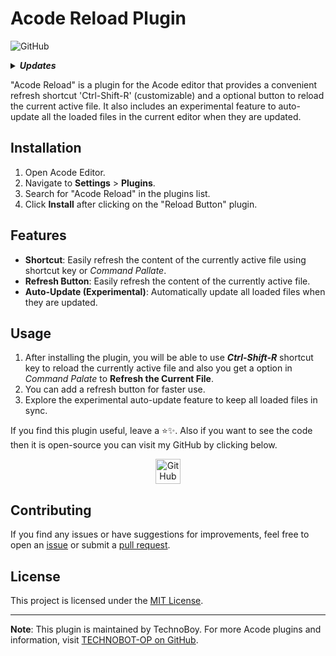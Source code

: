 # Acode Reload Plugin

![GitHub](https://img.shields.io/github/license/TECHNOBOT-OP/acode-reload-btn)

<details>
    <summary><b><i>Updates</i></b></summary>
    <details>
        <summary><b>2.0.0</b></summary>
        • <i>Added shortcut key.</i><br>
        • <i>Removed the default button and made it optional.</i><br>
        • <i>Fixed internal issues and bugs.</i>
    </details>

</details>

"Acode Reload" is a plugin for the Acode editor that provides a convenient refresh shortcut 'Ctrl-Shift-R' (customizable) and a optional button to reload the current active file. It also includes an experimental feature to auto-update all the loaded files in the current editor when they are updated.

## Installation

1. Open Acode Editor.
2. Navigate to **Settings** > **Plugins**.
3. Search for "Acode Reload" in the plugins list.
4. Click **Install** after clicking on the "Reload Button" plugin.

## Features

- **Shortcut**: Easily refresh the content of the currently active file using shortcut key or *Command Pallate*.
- **Refresh Button**: Easily refresh the content of the currently active file.
- **Auto-Update (Experimental)**: Automatically update all loaded files when they are updated.

## Usage

1. After installing the plugin, you will be able to use ***Ctrl-Shift-R*** shortcut key to reload the currently active file and also you get a option in *Command Palate* to **Refresh the Current File**.
2. You can add a refresh button for faster use.
3. Explore the experimental auto-update feature to keep all loaded files in sync.


If you find this plugin useful, leave a ⭐✨. Also if you want to see the code then it is open-source you can visit my GitHub by clicking below.

<p align="center">
  <a href="https://github.com/TECHNOBOT-OP/acode-reload-btn/edit/"><img src="https://img.shields.io/badge/GitHub-%E2%98%85-black?logo=github" alt="GitHub Icon" height="40"></a>
</p>

## Contributing

If you find any issues or have suggestions for improvements, feel free to open an [issue](https://github.com/TECHNOBOT-OP/acode-reload-btn/issues) or submit a [pull request](https://github.com/TECHNOBOT-OP/acode-reload-btn/pulls).


## License

This project is licensed under the [MIT License](https://github.com/TECHNOBOT-OP/acode-reload-btn/LICENSE).

---

**Note**: This plugin is maintained by TechnoBoy. For more Acode plugins and information, visit [TECHNOBOT-OP on GitHub](https://github.com/TECHNOBOT-OP).

